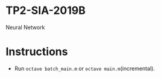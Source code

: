 # TP2-SIA-2019B

Neural Network

# Instructions

- Run `octave batch_main.m` or `octave main.m`(incremental).
      
